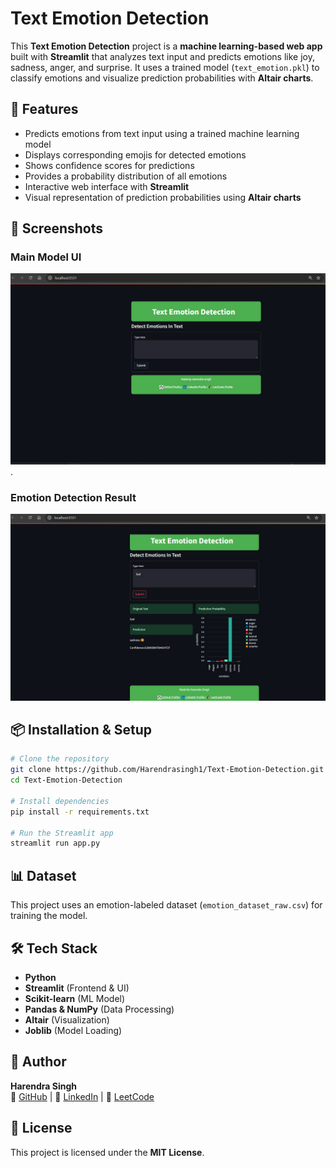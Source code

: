 # Text Emotion Detection

This **Text Emotion Detection** project is a **machine learning-based web app** built with **Streamlit** that analyzes text input and predicts emotions like joy, sadness, anger, and surprise. It uses a trained model (`text_emotion.pkl`) to classify emotions and visualize prediction probabilities with **Altair charts**.

## 🚀 Features
- Predicts emotions from text input using a trained machine learning model
- Displays corresponding emojis for detected emotions
- Shows confidence scores for predictions
- Provides a probability distribution of all emotions
- Interactive web interface with **Streamlit**
- Visual representation of prediction probabilities using **Altair charts**

## 📸 Screenshots

### Main Model UI
![Main Model UI](Demo-Working%20Demo/Screenshot%202025-03-08%20210738.png).

### Emotion Detection Result
![Result Emotion](Demo-Working%20Demo/Screenshot%202025-03-08%20210807.png)

## 📦 Installation & Setup
```bash
# Clone the repository
git clone https://github.com/Harendrasingh1/Text-Emotion-Detection.git
cd Text-Emotion-Detection

# Install dependencies
pip install -r requirements.txt

# Run the Streamlit app
streamlit run app.py
```

## 📊 Dataset
This project uses an emotion-labeled dataset (`emotion_dataset_raw.csv`) for training the model.


## 🛠 Tech Stack
- **Python**
- **Streamlit** (Frontend & UI)
- **Scikit-learn** (ML Model)
- **Pandas & NumPy** (Data Processing)
- **Altair** (Visualization)
- **Joblib** (Model Loading)

## 👤 Author
**Harendra Singh**  
📌 [GitHub](https://github.com/Harendrasingh1) | 📌 [LinkedIn](https://www.linkedin.com/in/harendra8587/) | 📌 [LeetCode](https://leetcode.com/u/Thakurji01/)

## 📝 License
This project is licensed under the **MIT License**.

